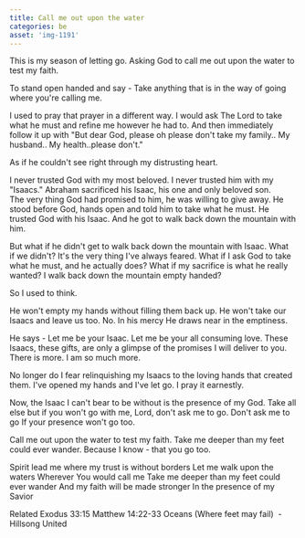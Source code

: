 ```yaml
---
title: Call me out upon the water
categories: be
asset: 'img-1191'
---
```

This is my season of letting go. Asking God to call me out upon the water to test my faith.

To stand open handed and say - Take anything that is in the way of going where you're calling me.

I used to pray that prayer in a different way. I would ask The Lord to take what he must and refine me however he had to. And then immediately follow it up with "But dear God, please oh please don't take my family.. My husband.. My health..please don't."

As if he couldn't see right through my distrusting heart.

I never trusted God with my most beloved. I never trusted him with my "Isaacs." Abraham sacrificed his Isaac, his one and only beloved son. The very thing God had promised to him, he was willing to give away. He stood before God, hands open and told him to take what he must. He trusted God with his Isaac. And he got to walk back down the mountain with him.

But what if he didn't get to walk back down the mountain with Isaac. What if we didn't? It's the very thing I've always feared. What if I ask God to take what he must, and he actually does? What if my sacrifice is what he really wanted? I walk back down the mountain empty handed?

So I used to think.

He won't empty my hands without filling them back up. He won't take our Isaacs and leave us too. No. In his mercy He draws near in the emptiness.

He says - Let me be your Isaac. Let me be your all consuming love. These Isaacs, these gifts, are only a glimpse of the promises I will deliver to you. There is more. I am so much more.

No longer do I fear relinquishing my Isaacs to the loving hands that created them. I've opened my hands and I've let go. I pray it earnestly.

Now, the Isaac I can't bear to be without is the presence of my God. Take all else but if you won't go with me, Lord, don't ask me to go. Don't ask me to go If your presence won't go too.

Call me out upon the water to test my faith. Take me deeper than my feet could ever wander. Because I know - that you go too.

Spirit lead me where my trust is without borders
Let me walk upon the waters
Wherever You would call me
Take me deeper than my feet could ever wander
And my faith will be made stronger
In the presence of my Savior

Related
Exodus 33:15
Matthew 14:22-33
Oceans (Where feet may fail)  - Hillsong United

